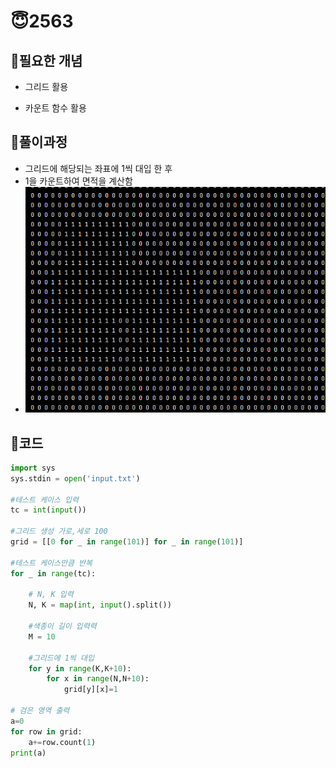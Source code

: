 # 😇2563

## 👺필요한 개념

- 그리드 활용

- 카운트 함수 활용

## 👺풀이과정

- 그리드에 해당되는 좌표에 1씩 대입 한 후 
- 1을 카운트하여 면적을 계산함
- ![image-20220222203729160](readme.assets/image-20220222203729160.png)

## 👺코드

```python
import sys
sys.stdin = open('input.txt')

#테스트 케이스 입력
tc = int(input())

#그리드 생성 가로,세로 100
grid = [[0 for _ in range(101)] for _ in range(101)]

#테스트 케이스만큼 반복
for _ in range(tc):

    # N, K 입력
    N, K = map(int, input().split())

    #색종이 길이 입력력
    M = 10

    #그리드에 1씩 대입
    for y in range(K,K+10):
        for x in range(N,N+10):
            grid[y][x]=1

# 검은 영역 출력
a=0
for row in grid:
    a+=row.count(1)
print(a)


```

